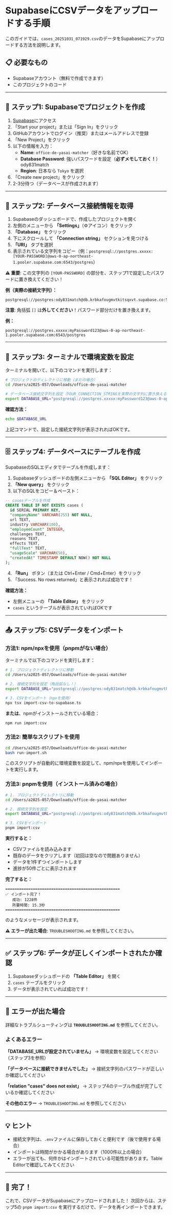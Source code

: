# SupabaseにCSVデータをアップロードする手順

このガイドでは、`cases_20251031_071929.csv`のデータをSupabaseにアップロードする方法を説明します。

## 📋 必要なもの

- Supabaseアカウント（無料で作成できます）
- このプロジェクトのコード

---

## 🚀 ステップ1: Supabaseでプロジェクトを作成

1. [Supabase](https://supabase.com/)にアクセス
2. 「Start your project」または「Sign In」をクリック
3. GitHubアカウントでログイン（推奨）またはメールアドレスで登録
4. 「New Project」をクリック
5. 以下の情報を入力：
   - **Name**: `office-de-yasai-matcher`（好きな名前でOK）
   - **Database Password**: 強いパスワードを設定（**必ずメモしておく！**）ody831match
   - **Region**: 日本なら `Tokyo` を選択
6. 「Create new project」をクリック
7. 2-3分待つ（データベースが作成されます）

---

## 🔑 ステップ2: データベース接続情報を取得

1. Supabaseのダッシュボードで、作成したプロジェクトを開く
2. 左側のメニューから **「Settings」**（⚙️アイコン）をクリック
3. **「Database」** をクリック
4. 下にスクロールして **「Connection string」** セクションを見つける
5. **「URI」** タブを選択
6. 表示されている文字列をコピー（例：`postgresql://postgres.xxxxx:[YOUR-PASSWORD]@aws-0-ap-northeast-1.pooler.supabase.com:6543/postgres`）

**⚠️ 重要**: この文字列の `[YOUR-PASSWORD]` の部分を、ステップ1で設定したパスワードに置き換えてください！

**例（実際の接続文字列）：**
```
postgresql://postgres:ody831match@db.krbkafougmvtkitsqxvt.supabase.co:5432/postgres
```

**注意**: 角括弧 `[]` は**外してください**！パスワード部分だけを置き換えます。

**例：**
```
postgresql://postgres.xxxxx:myPassword123@aws-0-ap-northeast-1.pooler.supabase.com:6543/postgres
```

---

## 📝 ステップ3: ターミナルで環境変数を設定

ターミナルを開いて、以下のコマンドを実行します：

```bash
# プロジェクトのディレクトリに移動（まだの場合）
cd /Users/a2025-057/Downloads/office-de-yasai-matcher

# データベース接続文字列を設定（YOUR_CONNECTION_STRINGを実際の文字列に置き換える）
export DATABASE_URL="postgresql://postgres.xxxxx:myPassword123@aws-0-ap-northeast-1.pooler.supabase.com:6543/postgres"
```

**確認方法：**
```bash
echo $DATABASE_URL
```
上記コマンドで、設定した接続文字列が表示されればOKです。

---

## 🗄️ ステップ4: データベースにテーブルを作成

SupabaseのSQLエディタでテーブルを作成します：

1. Supabaseダッシュボードの左側メニューから **「SQL Editor」** をクリック
2. **「New query」** をクリック
3. 以下のSQLをコピー＆ペースト：

```sql
-- casesテーブルを作成
CREATE TABLE IF NOT EXISTS cases (
  id SERIAL PRIMARY KEY,
  "companyName" VARCHAR(255) NOT NULL,
  url TEXT,
  industry VARCHAR(100),
  "employeeCount" INTEGER,
  challenges TEXT,
  reasons TEXT,
  effects TEXT,
  "fullText" TEXT,
  "usageScale" VARCHAR(50),
  "createdAt" TIMESTAMP DEFAULT NOW() NOT NULL
);
```

4. **「Run」** ボタン（または Ctrl+Enter / Cmd+Enter）をクリック
5. 「Success. No rows returned」と表示されれば成功です！

**確認方法：**
- 左側メニューの **「Table Editor」** をクリック
- `cases` というテーブルが表示されていればOKです

---

## 📤 ステップ5: CSVデータをインポート

### 方法1: npm/npxを使用（pnpmがない場合）

ターミナルで以下のコマンドを実行します：

```bash
# 1. プロジェクトディレクトリに移動
cd /Users/a2025-057/Downloads/office-de-yasai-matcher

# 2. 接続文字列を設定（角括弧なし！）
export DATABASE_URL="postgresql://postgres:ody831match@db.krbkafougmvtkitsqxvt.supabase.co:5432/postgres"

# 3. CSVをインポート（npxを使用）
npx tsx import-csv-to-supabase.ts
```

**または**、npmがインストールされている場合：

```bash
npm run import:csv
```

### 方法2: 簡単なスクリプトを使用

```bash
cd /Users/a2025-057/Downloads/office-de-yasai-matcher
bash run-import.sh
```

このスクリプトが自動的に環境変数を設定して、npm/npxを使用してインポートを実行します。

### 方法3: pnpmを使用（インストール済みの場合）

```bash
# 1. プロジェクトディレクトリに移動
cd /Users/a2025-057/Downloads/office-de-yasai-matcher

# 2. 接続文字列を設定
export DATABASE_URL="postgresql://postgres:ody831match@db.krbkafougmvtkitsqxvt.supabase.co:5432/postgres"

# 3. CSVをインポート
pnpm import:csv
```

**実行すると：**
- CSVファイルを読み込みます
- 既存のデータをクリアします（初回は空なので問題ありません）
- データを1件ずつインポートします
- 進捗が50件ごとに表示されます

**完了すると：**
```
==================================================
✅ インポート完了！
   成功: 1228件
   所要時間: 15.3秒
==================================================
```
のようなメッセージが表示されます。

**⚠️ エラーが出た場合**: `TROUBLESHOOTING.md` を参照してください。

---

## ✅ ステップ6: データが正しくインポートされたか確認

1. Supabaseダッシュボードの **「Table Editor」** を開く
2. `cases` テーブルをクリック
3. データが表示されていれば成功です！

---

## 🐛 エラーが出た場合

詳細なトラブルシューティングは **`TROUBLESHOOTING.md`** を参照してください。

### よくあるエラー

**「DATABASE_URLが設定されていません」**
→ 環境変数を設定してください（ステップ3を参照）

**「データベースに接続できませんでした」**
→ 接続文字列のパスワードが正しいか確認してください

**「relation "cases" does not exist」**
→ ステップ4のテーブル作成が完了しているか確認してください

**その他のエラー**
→ `TROUBLESHOOTING.md` を参照してください

---

## 💡 ヒント

- 接続文字列は、`.env`ファイルに保存しておくと便利です（後で使用する場合）
- インポートは時間がかかる場合があります（1000件以上の場合）
- エラーが出ても、何件かはインポートされている可能性があります。Table Editorで確認してみてください

---

## 🎉 完了！

これで、CSVデータがSupabaseにアップロードされました！
次回からは、ステップ5の `pnpm import:csv` を実行するだけで、データを再インポートできます。

